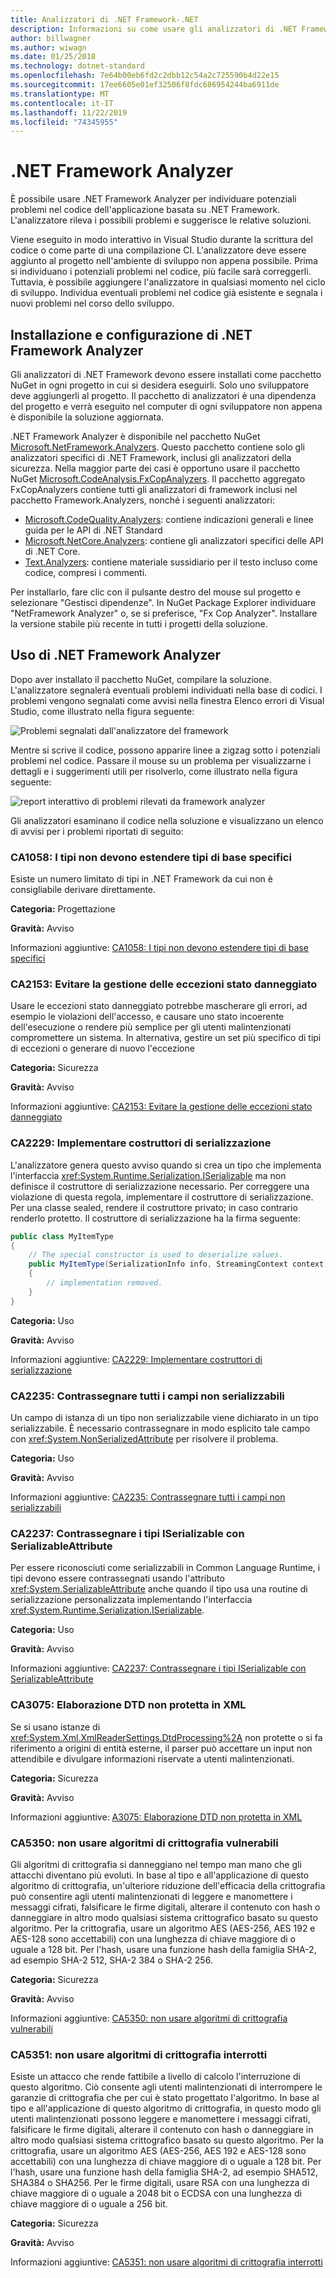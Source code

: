 ```yaml
---
title: Analizzatori di .NET Framework-.NET
description: Informazioni su come usare gli analizzatori di .NET Framework nel pacchetto .NET Framework analizzatori per individuare e risolvere i rischi per la sicurezza
author: billwagner
ms.author: wiwagn
ms.date: 01/25/2018
ms.technology: dotnet-standard
ms.openlocfilehash: 7e64b00eb6fd2c2dbb12c54a2c725590b4d22e15
ms.sourcegitcommit: 17ee6605e01ef32506f8fdc686954244ba6911de
ms.translationtype: MT
ms.contentlocale: it-IT
ms.lasthandoff: 11/22/2019
ms.locfileid: "74345955"
---
```

# <a name="the-net-framework-analyzer"></a>.NET Framework Analyzer

È possibile usare .NET Framework Analyzer per individuare potenziali problemi nel codice dell'applicazione basata su .NET Framework. L'analizzatore rileva i possibili problemi e suggerisce le relative soluzioni.

Viene eseguito in modo interattivo in Visual Studio durante la scrittura del codice o come parte di una compilazione CI. L'analizzatore deve essere aggiunto al progetto nell'ambiente di sviluppo non appena possibile. Prima si individuano i potenziali problemi nel codice, più facile sarà correggerli. Tuttavia, è possibile aggiungere l'analizzatore in qualsiasi momento nel ciclo di sviluppo. Individua eventuali problemi nel codice già esistente e segnala i nuovi problemi nel corso dello sviluppo.

## <a name="installing-and-configuring-the-net-framework-analyzer"></a>Installazione e configurazione di .NET Framework Analyzer

Gli analizzatori di .NET Framework devono essere installati come pacchetto NuGet in ogni progetto in cui si desidera eseguirli. Solo uno sviluppatore deve aggiungerli al progetto. Il pacchetto di analizzatori è una dipendenza del progetto e verrà eseguito nel computer di ogni sviluppatore non appena è disponibile la soluzione aggiornata.

.NET Framework Analyzer è disponibile nel pacchetto NuGet [Microsoft.NetFramework.Analyzers](https://www.nuget.org/packages/Microsoft.NetFramework.Analyzers/). Questo pacchetto contiene solo gli analizzatori specifici di .NET Framework, inclusi gli analizzatori della sicurezza. Nella maggior parte dei casi è opportuno usare il pacchetto NuGet [Microsoft.CodeAnalysis.FxCopAnalyzers](https://www.nuget.org/packages/Microsoft.CodeAnalysis.FxCopAnalyzers). Il pacchetto aggregato FxCopAnalyzers contiene tutti gli analizzatori di framework inclusi nel pacchetto Framework.Analyzers, nonché i seguenti analizzatori:

- [Microsoft.CodeQuality.Analyzers](https://www.nuget.org/packages/Microsoft.CodeQuality.Analyzers): contiene indicazioni generali e linee guida per le API di .NET Standard
- [Microsoft.NetCore.Analyzers](https://www.nuget.org/packages/Microsoft.NetCore.Analyzers): contiene gli analizzatori specifici delle API di .NET Core.
- [Text.Analyzers](https://www.nuget.org/packages/Text.Analyzers): contiene materiale sussidiario per il testo incluso come codice, compresi i commenti.

Per installarlo, fare clic con il pulsante destro del mouse sul progetto e selezionare "Gestisci dipendenze".
In NuGet Package Explorer individuare "NetFramework Analyzer" o, se si preferisce, "Fx Cop Analyzer". Installare la versione stabile più recente in tutti i progetti della soluzione.

## <a name="using-the-net-framework-analyzer"></a>Uso di .NET Framework Analyzer

Dopo aver installato il pacchetto NuGet, compilare la soluzione. L'analizzatore segnalerà eventuali problemi individuati nella base di codici. I problemi vengono segnalati come avvisi nella finestra Elenco errori di Visual Studio, come illustrato nella figura seguente:

![Problemi segnalati dall'analizzatore del framework](./media/framework-analyzers-2.png)

Mentre si scrive il codice, possono apparire linee a zigzag sotto i potenziali problemi nel codice.
Passare il mouse su un problema per visualizzarne i dettagli e i suggerimenti utili per risolverlo, come illustrato nella figura seguente:

![report interattivo di problemi rilevati da framework analyzer](./media/framework-analyzers-1.png)

Gli analizzatori esaminano il codice nella soluzione e visualizzano un elenco di avvisi per i problemi riportati di seguito:

### <a name="ca1058-types-should-not-extend-certain-base-types"></a>CA1058: I tipi non devono estendere tipi di base specifici

Esiste un numero limitato di tipi in .NET Framework da cui non è consigliabile derivare direttamente. 

**Categoria:** Progettazione

**Gravità:** Avviso

Informazioni aggiuntive: [CA1058: I tipi non devono estendere tipi di base specifici](/visualstudio/code-quality/ca1058-types-should-not-extend-certain-base-types)

### <a name="ca2153-do-not-catch-corrupted-state-exceptions"></a>CA2153: Evitare la gestione delle eccezioni stato danneggiato

Usare le eccezioni stato danneggiato potrebbe mascherare gli errori, ad esempio le violazioni dell'accesso, e causare uno stato incoerente dell'esecuzione o rendere più semplice per gli utenti malintenzionati compromettere un sistema. In alternativa, gestire un set più specifico di tipi di eccezioni o generare di nuovo l'eccezione

**Categoria:** Sicurezza

**Gravità:** Avviso

Informazioni aggiuntive: [CA2153: Evitare la gestione delle eccezioni stato danneggiato](/visualstudio/code-quality/ca2153-avoid-handling-corrupted-state-exceptions)

### <a name="ca2229-implement-serialization-constructors"></a>CA2229: Implementare costruttori di serializzazione

L'analizzatore genera questo avviso quando si crea un tipo che implementa l'interfaccia <xref:System.Runtime.Serialization.ISerializable> ma non definisce il costruttore di serializzazione necessario. Per correggere una violazione di questa regola, implementare il costruttore di serializzazione. Per una classe sealed, rendere il costruttore privato; in caso contrario renderlo protetto. Il costruttore di serializzazione ha la firma seguente:

```csharp
public class MyItemType
{
    // The special constructor is used to deserialize values.
    public MyItemType(SerializationInfo info, StreamingContext context)
    {
        // implementation removed.
    }
}
```

**Categoria:** Uso

**Gravità:** Avviso

Informazioni aggiuntive: [CA2229: Implementare costruttori di serializzazione](/visualstudio/code-quality/ca2229-implement-serialization-constructors)

### <a name="ca2235-mark-all-non-serializable-fields"></a>CA2235: Contrassegnare tutti i campi non serializzabili

Un campo di istanza di un tipo non serializzabile viene dichiarato in un tipo serializzabile. È necessario contrassegnare in modo esplicito tale campo con <xref:System.NonSerializedAttribute> per risolvere il problema.

**Categoria:** Uso

**Gravità:** Avviso

Informazioni aggiuntive: [CA2235: Contrassegnare tutti i campi non serializzabili](/visualstudio/code-quality/ca2235-mark-all-non-serializable-fields)

### <a name="ca2237-mark-iserializable-types-with-serializable"></a>CA2237: Contrassegnare i tipi ISerializable con SerializableAttribute

Per essere riconosciuti come serializzabili in Common Language Runtime, i tipi devono essere contrassegnati usando l'attributo <xref:System.SerializableAttribute> anche quando il tipo usa una routine di serializzazione personalizzata implementando l'interfaccia <xref:System.Runtime.Serialization.ISerializable>.

**Categoria:** Uso

**Gravità:** Avviso

Informazioni aggiuntive: [CA2237: Contrassegnare i tipi ISerializable con SerializableAttribute](/visualstudio/code-quality/ca2237-mark-iserializable-types-with-serializableattribute)

### <a name="ca3075-insecure-dtd-processing-in-xml"></a>CA3075: Elaborazione DTD non protetta in XML

Se si usano istanze di <xref:System.Xml.XmlReaderSettings.DtdProcessing%2A> non protette o si fa riferimento a origini di entità esterne, il parser può accettare un input non attendibile e divulgare informazioni riservate a utenti malintenzionati.  

**Categoria:** Sicurezza

**Gravità:** Avviso

Informazioni aggiuntive: [A3075: Elaborazione DTD non protetta in XML](/visualstudio/code-quality/ca2237-mark-iserializable-types-with-serializableattribute)

### <a name="ca5350-do-not-use-weak-cryptographic-algorithms"></a>CA5350: non usare algoritmi di crittografia vulnerabili

Gli algoritmi di crittografia si danneggiano nel tempo man mano che gli attacchi diventano più evoluti. In base al tipo e all'applicazione di questo algoritmo di crittografia, un'ulteriore riduzione dell'efficacia della crittografia può consentire agli utenti malintenzionati di leggere e manomettere i messaggi cifrati, falsificare le firme digitali, alterare il contenuto con hash o danneggiare in altro modo qualsiasi sistema crittografico basato su questo algoritmo. Per la crittografia, usare un algoritmo AES (AES-256, AES 192 e AES-128 sono accettabili) con una lunghezza di chiave maggiore di o uguale a 128 bit. Per l'hash, usare una funzione hash della famiglia SHA-2, ad esempio SHA-2 512, SHA-2 384 o SHA-2 256.

**Categoria:** Sicurezza

**Gravità:** Avviso

Informazioni aggiuntive: [CA5350: non usare algoritmi di crittografia vulnerabili](/visualstudio/code-quality/ca5350-do-not-use-weak-cryptographic-algorithms)

### <a name="ca5351-do-not-use-broken-cryptographic-algorithms"></a>CA5351: non usare algoritmi di crittografia interrotti

Esiste un attacco che rende fattibile a livello di calcolo l'interruzione di questo algoritmo. Ciò consente agli utenti malintenzionati di interrompere le garanzie di crittografia che per cui è stato progettato l'algoritmo. In base al tipo e all'applicazione di questo algoritmo di crittografia, in questo modo gli utenti malintenzionati possono leggere e manomettere i messaggi cifrati, falsificare le firme digitali, alterare il contenuto con hash o danneggiare in altro modo qualsiasi sistema crittografico basato su questo algoritmo. Per la crittografia, usare un algoritmo AES (AES-256, AES 192 e AES-128 sono accettabili) con una lunghezza di chiave maggiore di o uguale a 128 bit. Per l'hash, usare una funzione hash della famiglia SHA-2, ad esempio SHA512, SHA384 o SHA256. Per le firme digitali, usare RSA con una lunghezza di chiave maggiore di o uguale a 2048 bit o ECDSA con una lunghezza di chiave maggiore di o uguale a 256 bit.

**Categoria:** Sicurezza

**Gravità:** Avviso

Informazioni aggiuntive: [CA5351: non usare algoritmi di crittografia interrotti](/visualstudio/code-quality/ca5351)
